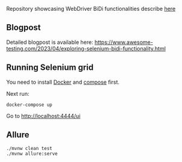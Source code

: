 Repository showcasing WebDriver BiDi functionalities
describe [here](https://www.selenium.dev/documentation/webdriver/bidirectional/)

## Blogpost

Detailed blogpost is available here: https://www.awesome-testing.com/2023/04/exploring-selenium-bidi-functionality.html

## Running Selenium grid

You need to install [Docker](https://docs.docker.com/get-docker/)
and [compose](https://docs.docker.com/compose/install/) first.

Next run:
```commandline
docker-compose up
```

Go to [http://localhost:4444/ui](http://localhost:4444/ui)

## Allure

```commandline
./mvnw clean test
./mvnw allure:serve
```



